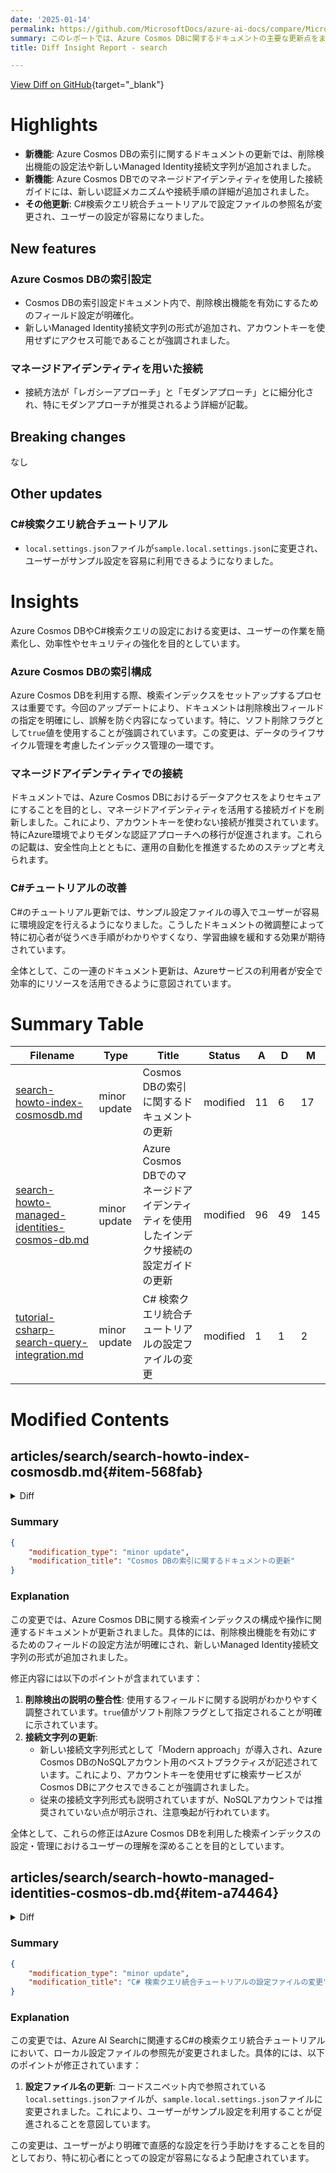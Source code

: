 ```yaml
---
date: '2025-01-14'
permalink: https://github.com/MicrosoftDocs/azure-ai-docs/compare/MicrosoftDocs:70337bc...MicrosoftDocs:de17d62
summary: このレポートでは、Azure Cosmos DBに関するドキュメントの主要な更新点をまとめています。新機能として、索引設定の際の削除検出機能の設定方法や、マネージドアイデンティティを使用した接続の詳細が追加されました。また、C#検索クエリ統合チュートリアルの設定ファイル名が変更され、ユーザーにとっての利便性が向上しています。全体として、これらの更新はユーザーの作業を簡素化し、効率性やセキュリティの向上を目的としています。
title: Diff Insight Report - search

---
```


[View Diff on GitHub](https://github.com/MicrosoftDocs/azure-ai-docs/compare/MicrosoftDocs:70337bc...MicrosoftDocs:de17d62){target="_blank"}

# Highlights

- **新機能**: Azure Cosmos DBの索引に関するドキュメントの更新では、削除検出機能の設定法や新しいManaged Identity接続文字列が追加されました。
- **新機能**: Azure Cosmos DBでのマネージドアイデンティティを使用した接続ガイドには、新しい認証メカニズムや接続手順の詳細が追加されました。
- **その他更新**: C#検索クエリ統合チュートリアルで設定ファイルの参照名が変更され、ユーザーの設定が容易になりました。

## New features

### Azure Cosmos DBの索引設定
- Cosmos DBの索引設定ドキュメント内で、削除検出機能を有効にするためのフィールド設定が明確化。
- 新しいManaged Identity接続文字列の形式が追加され、アカウントキーを使用せずにアクセス可能であることが強調されました。

### マネージドアイデンティティを用いた接続
- 接続方法が「レガシーアプローチ」と「モダンアプローチ」とに細分化され、特にモダンアプローチが推奨されるよう詳細が記載。
  
## Breaking changes

なし

## Other updates

### C#検索クエリ統合チュートリアル
- `local.settings.json`ファイルが`sample.local.settings.json`に変更され、ユーザーがサンプル設定を容易に利用できるようになりました。

# Insights

Azure Cosmos DBやC#検索クエリの設定における変更は、ユーザーの作業を簡素化し、効率性やセキュリティの強化を目的としています。

### Azure Cosmos DBの索引構成
Azure Cosmos DBを利用する際、検索インデックスをセットアップするプロセスは重要です。今回のアップデートにより、ドキュメントは削除検出フィールドの指定を明確にし、誤解を防ぐ内容になっています。特に、ソフト削除フラグとして`true`値を使用することが強調されています。この変更は、データのライフサイクル管理を考慮したインデックス管理の一環です。

### マネージドアイデンティティでの接続
ドキュメントでは、Azure Cosmos DBにおけるデータアクセスをよりセキュアにすることを目的とし、マネージドアイデンティティを活用する接続ガイドを刷新しました。これにより、アカウントキーを使わない接続が推奨されています。特にAzure環境でよりモダンな認証アプローチへの移行が促進されます。これらの記載は、安全性向上とともに、運用の自動化を推進するためのステップと考えられます。

### C#チュートリアルの改善
C#のチュートリアル更新では、サンプル設定ファイルの導入でユーザーが容易に環境設定を行えるようになりました。こうしたドキュメントの微調整によって特に初心者が従うべき手順がわかりやすくなり、学習曲線を緩和する効果が期待されています。

全体として、この一連のドキュメント更新は、Azureサービスの利用者が安全で効率的にリソースを活用できるように意図されています。

# Summary Table
|  Filename  | Type |    Title    | Status | A  | D  | M  |
|------------|------|-------------|--------|----|----|----|
| [search-howto-index-cosmosdb.md](#item-568fab) | minor update | Cosmos DBの索引に関するドキュメントの更新 | modified | 11 | 6 | 17 | 
| [search-howto-managed-identities-cosmos-db.md](#item-a74464) | minor update | Azure Cosmos DBでのマネージドアイデンティティを使用したインデクサ接続の設定ガイドの更新 | modified | 96 | 49 | 145 | 
| [tutorial-csharp-search-query-integration.md](#item-8ad6b5) | minor update | C# 検索クエリ統合チュートリアルの設定ファイルの変更 | modified | 1 | 1 | 2 | 


# Modified Contents
## articles/search/search-howto-index-cosmosdb.md{#item-568fab}

<details>
<summary>Diff</summary>
````diff
@@ -84,7 +84,7 @@ You can use either the **Import data** wizard or **Import and vectorize data** w
 
    [Change detection](#incremental-indexing-and-custom-queries) is supported by default through a `_ts` field (timestamp). If you upload content using the approach described in [Try with sample data](#try-with-sample-data), the collection is created with a `_ts` field.
 
-   [Deletion detection](#indexing-deleted-documents) requires that you have a pre-existing top-level field in the collection that can be used as a soft-delete flag. It should be a Boolean field (you could name it IsDeleted). Specify `true` as the soft-delete value. In the search index, add a corresponding search field called *IsDeleted* set to retrievable and filterable. 
+   [Deletion detection](#indexing-deleted-documents) requires that you have a preexisting top-level field in the collection that can be used as a soft-delete flag. It should be a Boolean field (you could name it IsDeleted). Specify `true` as the soft-deleted value. In the search index, add a corresponding search field called *IsDeleted* set to retrievable and filterable. 
 
 1. Continue with the remaining steps to complete the wizard:
 
@@ -149,10 +149,15 @@ Avoid port numbers in the endpoint URL. If you include the port number, the conn
 |`{ "connectionString" : "AccountEndpoint=https://<Cosmos DB account name>.documents.azure.com;AccountKey=<Cosmos DB auth key>;Database=<Cosmos DB database id>`" }` |
 | You can get the connection string from the Azure Cosmos DB account page in the Azure portal by selecting **Keys** in the left navigation pane. Make sure to select a full connection string and not just a key. |
 
-| Managed identity connection string |
-|------------------------------------|
-|`{ "connectionString" : "ResourceId=/subscriptions/<your subscription ID>/resourceGroups/<your resource group name>/providers/Microsoft.DocumentDB/databaseAccounts/<your cosmos db account name>/;(ApiKind=[api-kind];)/(IdentityAuthType=[identity-auth-type])" }`|
-|This connection string doesn't require an account key, but you must have a search service that can [connect using a managed identity](search-howto-managed-identities-data-sources.md). For connections targeting the [SQL API](/azure/cosmos-db/sql-query-getting-started), you can omit `ApiKind` from the connection string. For more information about `ApiKind`, `IdentityAuthType` see [Setting up an indexer connection to an Azure Cosmos DB database using a managed identity](search-howto-managed-identities-cosmos-db.md).|
+| (Modern approach) Managed identity connection string for NoSQL accounts |
+|------------------------------------------------------------------------------|
+|`{ "connectionString" : "ResourceId=/subscriptions/<your subscription ID>/resourceGroups/<your resource group name>/providers/Microsoft.DocumentDB/databaseAccounts/<your cosmos db account name>/;(ApiKind=[api-kind];)/(IdentityAuthType=AccessToken)" }`|
+|This connection string, supported only for Azure Cosmos DB for NoSQL accounts, ensures that the search service will never use account keys (even in the background) when attempting to access data from Cosmos DB. This is recommended, as it works even if the NoSQL account has account keys disabled. For more information, see [Setting up an indexer connection to an Azure Cosmos DB database using a managed identity](search-howto-managed-identities-cosmos-db.md)|
+
+| (Legacy approach) Managed identity connection string |
+|------------------------------------------------------|
+|`{ "connectionString" : "ResourceId=/subscriptions/<your subscription ID>/resourceGroups/<your resource group name>/providers/Microsoft.DocumentDB/databaseAccounts/<your cosmos db account name>/;(ApiKind=[api-kind];)/(IdentityAuthType=AccountKey)" }`|
+|This connection string doesn't require an account key to be specified directly, but the search service will utilize the managed identity to fetch the account keys in the background. Though this is supported for all Cosmos DB account types, it isn't recommended for the NoSQL account type. Such a connection string won't work if account keys are disabled for the Cosmos DB account. If the `IdentityAuthType` property is omitted, the search service will still default to fetching the account key in the background. For connections targeting the [SQL API](/azure/cosmos-db/sql-query-getting-started), you can omit `ApiKind` from the connection string. For more information about `ApiKind`, `IdentityAuthType` see [Setting up an indexer connection to an Azure Cosmos DB database using a managed identity](search-howto-managed-identities-cosmos-db.md)|
 
 <a name="flatten-structures"></a>
 
@@ -380,7 +385,7 @@ The following example shows a [data source definition](#define-the-data-source)
 ```
 
 > [!NOTE]
-> When you assign a `null` value to a field in your Azure Cosmos DB, the AI Search indexer is unable to distinguish between `null` and a missing field value. Therefore, if a field in the index is empty, it will not be substituted with a `null` value, even if that modification was specifically made in your database.
+> When you assign a `null` value to a field in your Azure Cosmos DB, the AI Search indexer is unable to distinguish between `null` and a missing field value. Therefore, if a field in the index is empty, it will not be substituted with a `null` value, even if that modification was made in your database.
 
 <a name="IncrementalProgress"></a>
 
````
</details>

### Summary

```json
{
    "modification_type": "minor update",
    "modification_title": "Cosmos DBの索引に関するドキュメントの更新"
}
```

### Explanation
この変更では、Azure Cosmos DBに関する検索インデックスの構成や操作に関連するドキュメントが更新されました。具体的には、削除検出機能を有効にするためのフィールドの設定方法が明確にされ、新しいManaged Identity接続文字列の形式が追加されました。

修正内容には以下のポイントが含まれています：

1. **削除検出の説明の整合性**: 使用するフィールドに関する説明がわかりやすく調整されています。`true`値がソフト削除フラグとして指定されることが明確に示されています。
2. **接続文字列の更新**: 
   - 新しい接続文字列形式として「Modern approach」が導入され、Azure Cosmos DBのNoSQLアカウント用のベストプラクティスが記述されています。これにより、アカウントキーを使用せずに検索サービスがCosmos DBにアクセスできることが強調されました。
   - 従来の接続文字列形式も説明されていますが、NoSQLアカウントでは推奨されていない点が明示され、注意喚起が行われています。

全体として、これらの修正はAzure Cosmos DBを利用した検索インデックスの設定・管理におけるユーザーの理解を深めることを目的としています。

## articles/search/search-howto-managed-identities-cosmos-db.md{#item-a74464}

<details>
<summary>Diff</summary>
````diff
@@ -2,12 +2,12 @@
 title: Set up an indexer connection to Azure Cosmos DB using a managed identity
 titleSuffix: Azure AI Search
 description: Learn how to set up an indexer connection to an Azure Cosmos DB account using a managed identity.
-author: gmndrg
-ms.author: gimondra
+author: arv100kri
+ms.author: arjagann
 
 ms.service: azure-ai-search
 ms.topic: how-to
-ms.date: 06/10/2024
+ms.date: 01/06/2025
 ms.custom:
   - subject-rbac-steps
   - ignite-2023
@@ -17,21 +17,31 @@ ms.custom:
 
 This article explains how to set up an indexer connection to an Azure Cosmos DB database using a managed identity instead of providing credentials in the connection string.'
 
-You can use a system-assigned managed identity or a user-assigned managed identity. Managed identities are Microsoft Entra logins and require Azure role assignments to access data in Azure Cosmos DB. 
+You can use a system-assigned managed identity or a user-assigned managed identity. Managed identities are Microsoft Entra logins and require Azure role assignments to access data in Azure Cosmos DB. You can optionally [enforce role-based access as the only authentication method](/azure/cosmos-db/how-to-setup-rbac#disable-local-auth) for data connections by setting `disableLocalAuth` to `true` for your Azure Cosmos DB for NoSQL account.
 
 ## Prerequisites
 
 * [Create a managed identity](search-howto-managed-identities-data-sources.md) for your search service.
 
-* Azure Cosmos DB for NoSQL. You can optionally [enforce role-based access as the only authentication method](/azure/cosmos-db/how-to-setup-rbac#disable-local-auth) for data connections by setting `disableLocalAuth` to `true` for your Cosmos DB account.
+## Supported approaches for managed identity authentication
+
+Azure AI Search supports two mechanisms to connect to Azure Cosmos DB using managed identity. 
+
+* The _legacy_ approach requires configuring the managed identity to have reader permissions on the control plane of the target Azure Cosmos DB account. Azure AI Search utilizes that identity to fetch the account keys of Cosmos DB account in the background to access the data. This approach won't work if the Cosmos DB account has `"disableLocalAuth": true`.
+
+* The _modern_ approach requires configuring the managed identity appropriate roles on the control and data plane of the target Azure Cosmos DB account. Azure AI Search will then request an access token to access the data in the Cosmos DB account. This approach works even if the Cosmos DB account has `"disableLocalAuth": true`.
+
+Indexers that connect to Azure Cosmos DB for NoSQL support both the _legacy_ and the _modern_ approach - the _modern_ approach is highly recommended.
 
 ## Limitations
 
-Indexer support for Azure Cosmos DB for Gremlin and MongoDB Collections is currently in preview. At this time, a preview limitation requires Azure AI Search to connect using keys. You can still set up a managed identity and role assignment, but Azure AI Search will only use the role assignment to get keys for the connection. This limitation means that you can't configure a [role-based approach](/azure/cosmos-db/how-to-setup-rbac#disable-local-auth) if your indexers are connecting to Gremlin or MongoDB.
+* Indexers that connect to Azure Cosmos DB for Gremlin and MongoDB (currently in preview) only support the _legacy_ approach.
+
+## Connect to Azure Cosmos DB for NoSQL
 
-## Create a role assignment in Azure Cosmos DB
+This section outlines the steps to configure connecting to Azure Cosmos DB for NoSQL via the _modern_ approach.
 
-### [**Azure portal**](#tab/portal)
+### Configure control plane role assignments
 
 1. Sign in to Azure portal and find your Cosmos DB for NoSQL account.
 
@@ -49,108 +59,145 @@ Indexer support for Azure Cosmos DB for Gremlin and MongoDB Collections is curre
 
 1. Select the identity and save the role assignment.
 
-For more information, see [Configure role-based access control with Microsoft Entra ID for your Azure Cosmos DB account](/azure/cosmos-db/how-to-setup-rbac).
+For more information, see [Use control plane role-based access control with Azure Cosmos DB for NoSQL](/azure/cosmos-db/nosql/security/how-to-grant-control-plane-role-based-access).
+
+### Configure data plane role assignments
 
-### [**PowerShell**](#tab/powershell)
+The managed identity needs to assigned a role to read from the Cosmos DB account's data plane. 
+The Object (principal) ID for the search service's system/user assigned identity can be found from the search service's "Identity" tab.
+This step can only be performed via Azure CLI at the moment. 
 
 Set variables:
 
-```azurepowershell
+```azurecli
 $cosmosdb_acc_name = <cosmos db account name>
 $resource_group = <resource group name>
 $subsciption = <subscription ID>
-$system_assigned_principal = <principal ID for the search service's system assigned identity>
+$system_assigned_principal = <Object (principal) ID for the search service's system/user assigned identity>
 $readOnlyRoleDefinitionId = "00000000-0000-0000-0000-00000000000"
 $scope=$(az cosmosdb show --name $cosmosdbname --resource-group $resourcegroup --query id --output tsv)
 ```
 
 Define a role assignment for the system-assigned identity:
 
-```azurepowershell
+```azurecli
 az cosmosdb sql role assignment create --account-name $cosmosdbname --resource-group $resourcegroup --role-definition-id $readOnlyRoleDefinitionId --principal-id $sys_principal --scope $scope
 ```
 
----
+For more information, see [Use data plane role-based access control with Azure Cosmos DB for NoSQL](/azure/cosmos-db/nosql/security/how-to-grant-data-plane-role-based-access)
 
-## Specify a managed identity in a connection string
+### Configure the data source definition
 
-Once you have a role assignment, you can set up a connection to Azure Cosmos DB for NoSQL that operates under that role.
+Once you have configured **both** control plane and data plane role assignments on the Azure Cosmos DB for NoSQL account, you can set up a connection to it that operates under that role.
 
 Indexers use a data source object for connections to an external data source. This section explains how to specify a system-assigned managed identity or a user-assigned managed identity on a data source connection string. You can find more [connection string examples](search-howto-managed-identities-data-sources.md#connection-string-examples) in the managed identity article.
 
 > [!TIP]
-> You can create a data source connection to CosmosDB in the Azure portal, specifying either a system or user-assigned managed identity, and then view the JSON definition to see how the connection string is formulated.
+> You can create a data source connection to Cosmos DB in the Azure portal, specifying either a system or user-assigned managed identity, and then view the JSON definition to see how the connection string is formulated.
 
-### System-assigned managed identity
+The [REST API](/rest/api/searchservice/data-sources/create), Azure portal, and the [.NET SDK](/dotnet/api/azure.search.documents.indexes.models.searchindexerdatasourceconnection) support using a system-assigned or user-assigned managed identity.
 
-The [REST API](/rest/api/searchservice/data-sources/create), Azure portal, and the [.NET SDK](/dotnet/api/azure.search.documents.indexes.models.searchindexerdatasourceconnection) support using a system-assigned managed identity. 
+#### Connect through system-assigned identity
 
 When you're connecting with a system-assigned managed identity, the only change to the data source definition is the format of the "credentials" property. Provide a database name and a ResourceId that has no account key or password. The ResourceId must include the subscription ID of Azure Cosmos DB, the resource group, and the Azure Cosmos DB account name.
 
-* For SQL collections, the connection string doesn't require "ApiKind". 
-* For SQL collections, add "IdentityAuthType=AccessToken" if role-based access is enforced as the only authentication method. It isn't applicable for MongoDB and Gremlin collections.
-* For MongoDB collections, add "ApiKind=MongoDb" to the connection string and use a preview REST API.
-* For Gremlin graphs, add "ApiKind=Gremlin" to the connection string and use a preview REST API.
-
-Here's an example of how to create a data source to index data from a Cosmos DB account using the [Create Data Source](/rest/api/searchservice/data-sources/create) REST API and a managed identity connection string. The managed identity connection string format is the same for the REST API, .NET SDK, and the Azure portal.
+Here's an example using the [Create Data Source](/rest/api/searchservice/data-sources/create) REST API that exercises the _modern_ approach.
 
 ```http
-POST https://[service name].search.windows.net/datasources?api-version=2024-07-01
+POST https://[service name].search.windows.net/datasources?api-version=2024-11-01-preview
 {
     "name": "my-cosmosdb-ds",
     "type": "cosmosdb",
     "credentials": {
-        "connectionString": "ResourceId=/subscriptions/[subscription-id]/resourceGroups/[rg-name]/providers/Microsoft.DocumentDB/databaseAccounts/[cosmos-account-name];Database=[cosmos-database];ApiKind=SQL;IdentityAuthType=[AccessToken | AccountKey]"
+        "connectionString": "ResourceId=/subscriptions/[subscription-id]/resourceGroups/[rg-name]/providers/Microsoft.DocumentDB/databaseAccounts/[cosmos-account-name];Database=[cosmos-database];IdentityAuthType=AccessToken"
     },
-    "container": { "name": "[my-cosmos-collection]", "query": null },
-    "dataChangeDetectionPolicy": null
+    "container": { "name": "[my-cosmos-collection]" }
+}
+```
+
+>[!NOTE]
+> If the `IdentityAuthType` property isn't part of the connection string, then Azure AI Search defaults to the _legacy_ approach to ensure backward compatibility.
+
+#### Connect through user-assigned identity
+
+You need to add an "identity" property to the data source definition, where you specify the specific identity (out of several that can be assigned to the search service), that will be used to connect to the Azure Cosmos DB account.
+
+Here's an example using user-assigned identity via the _modern_ approach.
 
- 
+```http
+POST https://[service name].search.windows.net/datasources?api-version=2024-11-01-preview
+{
+    "name": "[my-cosmosdb-ds]",
+    "type": "cosmosdb",
+    "credentials": {
+        "connectionString": "ResourceId=/subscriptions/[subscription-id]/resourceGroups/[rg-name]/providers/Microsoft.DocumentDB/databaseAccounts/[cosmos-account-name];Database=[cosmos-database];IdentityAuthType=AccessToken"
+    },
+    "container": { "name": "[my-cosmos-collection]"},
+    "identity" : { 
+        "@odata.type": "#Microsoft.Azure.Search.DataUserAssignedIdentity",
+        "userAssignedIdentity": "/subscriptions/[subscription-id]/resourcegroups/[rg-name]/providers/Microsoft.ManagedIdentity/userAssignedIdentities/[my-user-managed-identity-name]" 
+    }
 }
 ```
 
-### User-assigned managed identity
+## Connect to Azure Cosmos DB for Gremlin/MongoDB (preview)
+
+This section outlines the steps to configure connecting to Azure Cosmos DB for Gremlin/Mongo via the _legacy_ approach.
 
-When you're connecting with a user-assigned managed identity, there are two changes to the data source definition:
+### Configure control plane role assignments
 
-* First, the format of the "credentials" property is the database name and a ResourceId that has no account key or password. The ResourceId must include the subscription ID of Azure Cosmos DB, the resource group, and the Azure Cosmos DB account name.
+Follow the same steps as before to assign the appropriate roles on the control plane of the Azure Cosmos DB for Gremlin/MongoDB.
 
-  * For SQL collections, the connection string doesn't require "ApiKind". 
-  * For SQL collections, add "IdentityAuthType=AccessToken" if role-based access is enforced as the only authentication method. It isn't applicable for MongoDB and Gremlin collections.
-  * For MongoDB collections, add "ApiKind=MongoDb" to the connection string
-  * For Gremlin graphs, add "ApiKind=Gremlin" to the connection string.
+### Set the connection string
 
-* Second, you add an "identity" property that contains the collection of user-assigned managed identities. Only one user-assigned managed identity should be provided when creating the data source. Set it to type "userAssignedIdentities".
+* For MongoDB collections, add "ApiKind=MongoDb" to the connection string and use a preview REST API.
+* For Gremlin graphs, add "ApiKind=Gremlin" to the connection string and use a preview REST API.
+* For either kinds, only the __legacy__ approach is supported - that is, `IdentityAuthType=AccountKey` or omitting it entirely is the only valid connection string.
 
-Here's an example of how to create an indexer data source object using the REST API.
+Here's an example to connect to MongoDB collections using system-assigned identity via the REST API
 
 ```http
-POST https://[service name].search.windows.net/datasources?api-version=2024-07-01
+POST https://[service name].search.windows.net/datasources?api-version=2024-11-01-preview
+{
+    "name": "my-cosmosdb-ds",
+    "type": "cosmosdb",
+    "credentials": {
+        "connectionString": "ResourceId=/subscriptions/[subscription-id]/resourceGroups/[rg-name]/providers/Microsoft.DocumentDB/databaseAccounts/[cosmos-account-name];Database=[cosmos-database];ApiKind=MongoDb"
+    },
+    "container": { "name": "[my-cosmos-collection]", "query": null },
+    "dataChangeDetectionPolicy": null
+}
+```
+
+Here's an example to connect to Gremlin graphs using user-assigned identity.
 
+```http
+POST https://[service name].search.windows.net/datasources?api-version=2024-11-01-preview
 {
     "name": "[my-cosmosdb-ds]",
     "type": "cosmosdb",
     "credentials": {
-        "connectionString": "ResourceId=/subscriptions/[subscription-id]/resourceGroups/[rg-name]/providers/Microsoft.DocumentDB/databaseAccounts/[cosmos-account-name];Database=[cosmos-database];ApiKind=SQL;IdentityAuthType=[AccessToken | AccountKey]"
-    },
-    "container": { 
-        "name": "[my-cosmos-collection]", "query": null 
+        "connectionString": "ResourceId=/subscriptions/[subscription-id]/resourceGroups/[rg-name]/providers/Microsoft.DocumentDB/databaseAccounts/[cosmos-account-name];Database=[cosmos-database];ApiKind=Gremlin"
     },
+    "container": { "name": "[my-cosmos-collection]"},
     "identity" : { 
         "@odata.type": "#Microsoft.Azure.Search.DataUserAssignedIdentity",
         "userAssignedIdentity": "/subscriptions/[subscription-id]/resourcegroups/[rg-name]/providers/Microsoft.ManagedIdentity/userAssignedIdentities/[my-user-managed-identity-name]" 
-    },
-    "dataChangeDetectionPolicy": null
+    }
 }
 ```
 
+## Run the indexer to verify permissions
+
 Connection information and permissions on the remote service are validated at run time during indexer execution. If the indexer is successful, the connection syntax and role assignments are valid. For more information, see [Run or reset indexers, skills, or documents](search-howto-run-reset-indexers.md).
 
-## Troubleshooting
+## Troubleshoot connections
+
+* For Azure Cosmos DB for NoSQL, check whether the account has its access restricted to select networks. You can rule out any firewall issues by trying the connection without restrictions in place. Refer to [Indexer access to content protected by Azure network security](search-indexer-securing-resources.md) for more information
 
-For Azure Cosmos DB for NoSQL, check whether the account has its access restricted to select networks. You can rule out any firewall issues by trying the connection without restrictions in place.
+* For Azure Cosmos DB for NoSQL, if the indexer fails due to authentication issues, ensure that the role assignments have been done **both** on the control plane and data plane of the Cosmos DB account.
 
-For Gremlin or MongoDB, if you recently rotated your Azure Cosmos DB account keys, you need to wait up to 15 minutes for the managed identity connection string to work.
+* For Gremlin or MongoDB, if you recently rotated your Azure Cosmos DB account keys, you need to wait up to 15 minutes for the managed identity connection string to work.
 
 ## See also
 
````
</details>

### Summary

```json
{
    "modification_type": "minor update",
    "modification_title": "Azure Cosmos DBでのマネージドアイデンティティを使用したインデクサ接続の設定ガイドの更新"
}
```

### Explanation
この変更では、Azure Cosmos DBにマネージドアイデンティティを使用したインデクサ接続の設定方法に関するドキュメントが更新されました。主な改訂点は以下の通りです：

1. **著者情報の更新**: 著者及び日付が変更され、新しい情報が反映されています。
2. **認証メカニズムの追加**: マネージドアイデンティティを用いた接続方法が「レガシーアプローチ」と「モダンアプローチ」の二つに分かれて詳細に説明されました。特にモダンアプローチが推奨されており、Azure Cosmos DBのデータ平面に対する役割も設定する必要があることが強調されています。
3. **接続設定の手順更新**: Cosmos DBへの接続手順が改善され、役割の割当てやデータソース定義の具体的な設定方法が詳述されています。また、Azure CLIを通じて設定する手順が含まれており、利用者が容易に実施できるようになっています。
4. **制限事項の明確化**: GremlinおよびMongoDBコレクションに関しては、現在プレビュー段階であり、レガシーアプローチのみをサポートしていることが記載されています。
5. **トラブルシューティング情報の追加**: コネクションの検証や問題解決に関するヒントが追加され、ユーザーが問題に直面した際の助けとなる情報が提供されています。

これらの変更は、ユーザーがAzure Cosmos DBを利用したインデクサ接続を効率的に管理し、セキュアにデータにアクセスするためのガイドラインを強化しています。

## articles/search/tutorial-csharp-search-query-integration.md{#item-8ad6b5}

<details>
<summary>Diff</summary>
````diff
@@ -30,7 +30,7 @@ The function app authenticates through the SDK to the cloud-based Azure AI Searc
 
 ## Configure secrets in a local.settings.json file
 
-:::code language="json" source="~/azure-search-static-web-app/api/local.settings.json":::
+:::code language="json" source="~/azure-search-static-web-app/api/sample.local.settings.json":::
 
 ## Azure Function: Search the catalog
 
````
</details>

### Summary

```json
{
    "modification_type": "minor update",
    "modification_title": "C# 検索クエリ統合チュートリアルの設定ファイルの変更"
}
```

### Explanation
この変更では、Azure AI Searchに関連するC#の検索クエリ統合チュートリアルにおいて、ローカル設定ファイルの参照先が変更されました。具体的には、以下のポイントが修正されています：

1. **設定ファイル名の更新**: コードスニペット内で参照されている`local.settings.json`ファイルが、`sample.local.settings.json`ファイルに変更されました。これにより、ユーザーがサンプル設定を利用することが促進されることを意図しています。

この変更は、ユーザーがより明確で直感的な設定を行う手助けをすることを目的としており、特に初心者にとっての設定が容易になるよう配慮されています。


